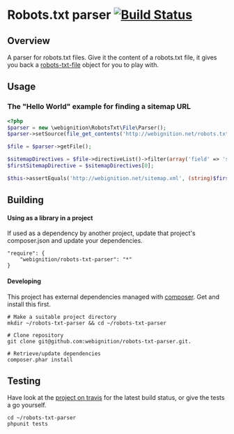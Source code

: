 Robots.txt parser [![Build Status](https://secure.travis-ci.org/webignition/robots-txt-parser.png?branch=master)](http://travis-ci.org/webignition/robots-txt-parser)
====================

Overview
---------

A parser for robots.txt files. Give it the content of a robots.txt file, it gives
you back a [robots-txt-file](https://github.com/webignition/robots-txt-file) object
for you to play with.

Usage
-----

### The "Hello World" example for finding a sitemap URL

```php
<?php
$parser = new \webignition\RobotsTxt\File\Parser();
$parser->setSource(file_get_contents('http://webignition.net/robots.txt'));

$file = $parser->getFile();

$sitemapDirectives = $file->directiveList()->filter(array('field' => 'sitemap'))->get();
$firstSitemapDirective = $sitemapDirectives[0];

$this->assertEquals('http://webignition.net/sitemap.xml', (string)$firstSitemapDirective->getValue());
```

Building
--------

#### Using as a library in a project

If used as a dependency by another project, update that project's composer.json
and update your dependencies.

    "require": {
        "webignition/robots-txt-parser": "*"      
    }

#### Developing

This project has external dependencies managed with [composer][3]. Get and install this first.

    # Make a suitable project directory
    mkdir ~/robots-txt-parser && cd ~/robots-txt-parser

    # Clone repository
    git clone git@github.com:webignition/robots-txt-parser.git.

    # Retrieve/update dependencies
    composer.phar install

Testing
-------

Have look at the [project on travis][4] for the latest build status, or give the tests
a go yourself.

    cd ~/robots-txt-parser
    phpunit tests


[3]: http://getcomposer.org
[4]: http://travis-ci.org/webignition/robots-txt-parser/builds